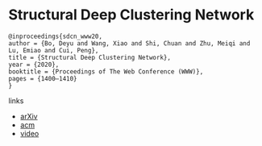 # Structural Deep Clustering Network

```
@inproceedings{sdcn_www20,
author = {Bo, Deyu and Wang, Xiao and Shi, Chuan and Zhu, Meiqi and Lu, Emiao and Cui, Peng},
title = {Structural Deep Clustering Network},
year = {2020},
booktitle = {Proceedings of The Web Conference (WWW)},
pages = {1400–1410}
}
```

links
- [arXiv](https://arxiv.org/abs/2002.01633)
- [acm](https://dl.acm.org/doi/abs/10.1145/3366423.3380214)
- [video](https://youtu.be/6iG5NP4kJr0?list=PLJNwhMK_V7Exb_YwrTbmcr9du2pEzAGM7)
